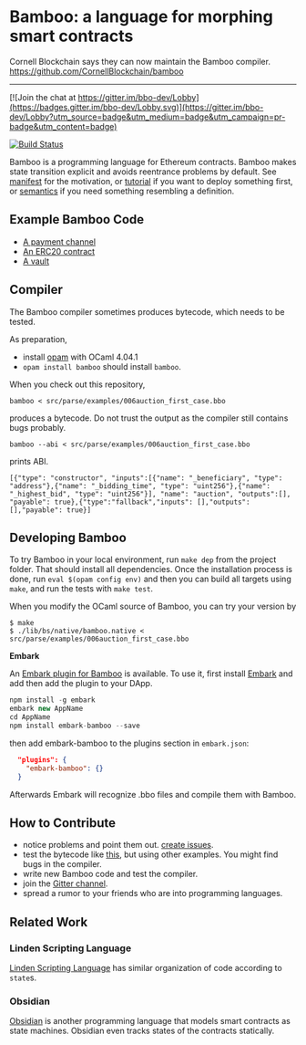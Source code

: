 # Bamboo: a language for morphing smart contracts

Cornell Blockchain says they can now maintain the Bamboo compiler. https://github.com/CornellBlockchain/bamboo

<hr>

[![Join the chat at https://gitter.im/bbo-dev/Lobby](https://badges.gitter.im/bbo-dev/Lobby.svg)](https://gitter.im/bbo-dev/Lobby?utm_source=badge&utm_medium=badge&utm_campaign=pr-badge&utm_content=badge)

[![Build Status](https://travis-ci.org/pirapira/bamboo.svg?branch=master)](https://travis-ci.org/pirapira/bamboo)

Bamboo is a programming language for Ethereum contracts.
Bamboo makes state transition explicit and avoids reentrance problems by default.
See [manifest](doc/manifest.md) for the motivation, or [tutorial](doc/tutorial.md) if you want to deploy something first, or [semantics](doc/semantics.md) if you need something resembling a definition.

## Example Bamboo Code

* [A payment channel](./src/parse/examples/00h_payment_channel.bbo)
* [An ERC20 contract](./src/parse/examples/01b_erc20better.bbo)
* [A vault](https://medium.com/@pirapira/implementing-a-vault-in-bamboo-9c08241b6755)

## Compiler

The Bamboo compiler sometimes produces bytecode, which needs to be tested.

As preparation,
* install [opam](http://opam.ocaml.org/doc/Install.html) with OCaml 4.04.1
* `opam install bamboo`
should install `bamboo`.

When you check out this repository,
```
bamboo < src/parse/examples/006auction_first_case.bbo
```
produces a bytecode. Do not trust the output as the compiler still contains bugs probably.

```
bamboo --abi < src/parse/examples/006auction_first_case.bbo
```
prints ABI.
```
[{"type": "constructor", "inputs":[{"name": "_beneficiary", "type": "address"},{"name": "_bidding_time", "type": "uint256"},{"name": "_highest_bid", "type": "uint256"}], "name": "auction", "outputs":[], "payable": true},{"type":"fallback","inputs": [],"outputs": [],"payable": true}]
```

## Developing Bamboo

To try Bamboo in your local environment, run `make dep` from the project folder. That should install all dependencies.
Once the installation process is done, run `eval $(opam config env)` and then you can build all targets using `make`, and run the tests with `make test`.

When you modify the OCaml source of Bamboo, you can try your version by
```
$ make
$ ./lib/bs/native/bamboo.native < src/parse/examples/006auction_first_case.bbo
```

**Embark**

An [Embark plugin for Bamboo](https://github.com/embark-framework/embark-bamboo) is available. To use it, first install [Embark](https://embark.status.im/docs/) and add then add the plugin to your DApp.

```Javascript
npm install -g embark
embark new AppName
cd AppName
npm install embark-bamboo --save
```

then add embark-bamboo to the plugins section in ```embark.json```:

```Json
  "plugins": {
    "embark-bamboo": {}
  }
```

Afterwards Embark will recognize .bbo files and compile them with Bamboo.

## How to Contribute

* notice problems and point them out. [create issues](https://github.com/pirapira/bamboo/issues/new).
* test the bytecode like [this](doc/tutorial.md), but using other examples.  You might find bugs in the compiler.
* write new Bamboo code and test the compiler.
* join the [Gitter channel](https://gitter.im/bbo-dev/Lobby).
* spread a rumor to your friends who are into programming languages.

## Related Work

### Linden Scripting Language

[Linden Scripting Language](http://wiki.secondlife.com/wiki/Getting_started_with_LSL#Introducing_States_and_Events) has similar organization of code according to `state`s.

### Obsidian

[Obsidian](https://ieeexplore.ieee.org/document/7965268/) is another programming language that models smart contracts as state machines.  Obsidian even tracks states of the contracts statically.
